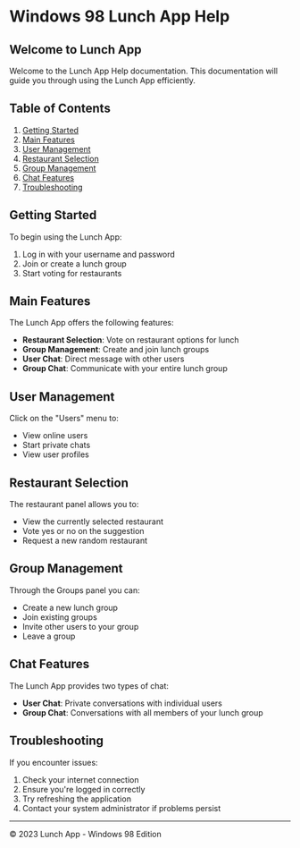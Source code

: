# Windows 98 Lunch App Help

## Welcome to Lunch App

Welcome to the Lunch App Help documentation. This documentation will guide you through using the Lunch App efficiently.

## Table of Contents

1. [Getting Started](#getting-started)
2. [Main Features](#main-features)
3. [User Management](#user-management)
4. [Restaurant Selection](#restaurant-selection)
5. [Group Management](#group-management)
6. [Chat Features](#chat-features)
7. [Troubleshooting](#troubleshooting)

## Getting Started

To begin using the Lunch App:

1. Log in with your username and password
2. Join or create a lunch group
3. Start voting for restaurants

## Main Features

The Lunch App offers the following features:

- **Restaurant Selection**: Vote on restaurant options for lunch
- **Group Management**: Create and join lunch groups
- **User Chat**: Direct message with other users
- **Group Chat**: Communicate with your entire lunch group

## User Management

Click on the "Users" menu to:
- View online users
- Start private chats
- View user profiles

## Restaurant Selection

The restaurant panel allows you to:
- View the currently selected restaurant
- Vote yes or no on the suggestion
- Request a new random restaurant

## Group Management

Through the Groups panel you can:
- Create a new lunch group
- Join existing groups
- Invite other users to your group
- Leave a group

## Chat Features

The Lunch App provides two types of chat:
- **User Chat**: Private conversations with individual users
- **Group Chat**: Conversations with all members of your lunch group

## Troubleshooting

If you encounter issues:
1. Check your internet connection
2. Ensure you're logged in correctly
3. Try refreshing the application
4. Contact your system administrator if problems persist

---

© 2023 Lunch App - Windows 98 Edition 